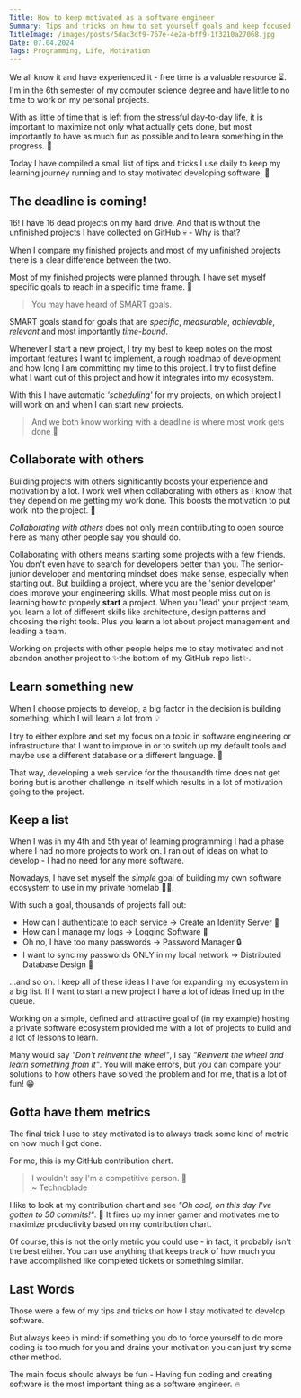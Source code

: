 ```yaml
---
Title: How to keep motivated as a software engineer
Summary: Tips and tricks on how to set yourself goals and keep focused as a software engineer.
TitleImage: /images/posts/5dac3df9-767e-4e2a-bff9-1f3210a27068.jpg
Date: 07.04.2024
Tags: Programming, Life, Motivation
---
```



We all know it and have experienced it - free time is a valuable resource ⏳. I'm in the 6th semester of my computer science degree and have little to no time to work on my personal projects.

With as little of time that is left from the stressful day-to-day life, it is important to maximize not only what actually gets done, but most importantly to have as much fun as possible and to learn something in the progress. 🧠

Today I have compiled a small list of tips and tricks I use daily to keep my learning journey running and to stay motivated developing software. 🚀

## The deadline is coming!

16! I have 16 dead projects on my hard drive. And that is without the unfinished projects I have collected on GitHub 💀 -  Why is that?

When I compare my finished projects and most of my unfinished projects there is a clear difference between the two.

Most of my finished projects were planned through. I have set myself specific goals to reach in a specific time frame. 🏁

> You may have heard of SMART goals.

SMART goals stand for goals that are *specific*, *measurable*, *achievable*, *relevant* and most importantly *time-bound*.

Whenever I start a new project, I try my best to keep notes on the most important features I want to implement, a rough roadmap of development and how long I am committing my time to this project. I try to first define what I want out of this project and how it integrates into my ecosystem.

With this I have automatic *'scheduling'* for my projects, on which project I will work on and when I can start new projects.

> And we both know working with a deadline is where most work gets done 👀

## Collaborate with others

Building projects with others significantly boosts your experience and motivation by a lot. I work well when collaborating with others as I know that they depend on me getting my work done. This boosts the motivation to put work into the project. 🎈

*Collaborating with others* does not only mean contributing to open source here as many other people say you should do.

Collaborating with others means starting some projects with a few friends. You don't even have to search for developers better than you. The senior-junior developer and mentoring mindset does make sense, especially when starting out. But building a project, where you are the 'senior developer' does improve your engineering skills. What most people miss out on is learning how to properly **start** a project. When you 'lead' your project team, you learn a lot of different skills like architecture, design patterns and choosing the right tools. Plus you learn a lot about project management and leading a team. 

Working on projects with other people helps me to stay motivated and not abandon another project to ✨the bottom of my GitHub repo list✨. 

## Learn something new

When I choose projects to develop, a big factor in the decision is building something, which I will learn a lot from 💡

I try to either explore and set my focus on a topic in software engineering or infrastructure that I want to improve in or to switch up my default tools and maybe use a different database or a different language. 🔀

That way, developing a web service for the thousandth time does not get boring but is another challenge in itself which results in a lot of motivation going to the project.

## Keep a list

When I was in my 4th and 5th year of learning programming I had a phase where I had no more projects to work on. I ran out of ideas on what to develop - I had no need for any more software.

Nowadays, I have set myself the *simple* goal of building my own software ecosystem to use in my private homelab 👩‍💻.

With such a goal, thousands of projects fall out:
- How can I authenticate to each service -> Create an Identity Server 🔐
- How can I manage my logs -> Logging Software 📝
- Oh no, I have too many passwords -> Password Manager 🔒
- I want to sync my passwords ONLY in my local network -> Distributed Database Design 💾

...and so on. I keep all of these ideas I have for expanding my ecosystem in a big list. If I want to start a new project I have a lot of ideas lined up in the queue.

Working on a simple, defined and attractive goal of (in my example) hosting a private software ecosystem provided me with a lot of projects to build and a lot of lessons to learn.

Many would say *"Don't reinvent the wheel"*, I say *"Reinvent the wheel and learn something from it"*. You will make errors, but you can compare your solutions to how others have solved the problem and for me, that is a lot of fun! 😁

## Gotta have them metrics

The final trick I use to stay motivated is to always track some kind of metric on how much I got done.

For me, this is my GitHub contribution chart.

> I wouldn't say I'm a competitive person. 🐷<br>
~ Technoblade

I like to look at my contribution chart and see _"Oh cool, on this day I've gotten to 50 commits!"_. 🚀 It fires up my inner gamer and motivates me to maximize productivity based on my contribution chart.

Of course, this is not the only metric you could use - in fact, it probably isn't the best either. You can use anything that keeps track of how much you have accomplished like completed tickets or something similar.

## Last Words

Those were a few of my tips and tricks on how I stay motivated to develop software.

But always keep in mind: if something you do to force yourself to do more coding is too much for you and drains your motivation you can just try some other method.

The main focus should always be fun - Having fun coding and creating software is the most important thing as a software engineer. 🔥




